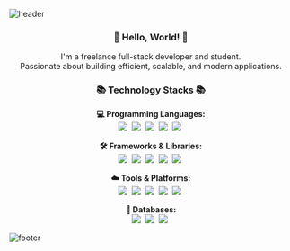 ![header](https://capsule-render.vercel.app/api?type=waving&height=270&color=gradient&text=F8DC102&textBg=false&section=header&rotate=3&fontSize=77&desc=A%20Full%20Stack%20Developer&reversal=false&fontAlignY=37&descAlignY=49&animation=twinkling)

<h3 align="center">👋 Hello, World! 👋</h3>
<p align="center">
I'm a freelance full-stack developer and student.
<br>
Passionate about building efficient, scalable, and modern applications.
</p>

<h3 align="center">📚 Technology Stacks 📚</h3>

<p align="center">
  <strong>💻 Programming Languages:</strong><br>
  <img src="https://img.shields.io/badge/-Rust-blueviolet"/>&nbsp
  <img src="https://img.shields.io/badge/-C%20Family-lightblue"/>&nbsp
  <img src="https://img.shields.io/badge/-Java-orange"/>&nbsp
  <img src="https://img.shields.io/badge/-Python-blue"/>&nbsp
  <img src="https://img.shields.io/badge/-Swift-yellow"/>&nbsp
</p>

<p align="center">
  <strong>🛠️ Frameworks & Libraries:</strong><br>
  <img src="https://img.shields.io/badge/-Actix-brightgreen"/>&nbsp
  <img src="https://img.shields.io/badge/-Django-forestgreen"/>&nbsp
  <img src="https://img.shields.io/badge/-Spring-green"/>&nbsp
  <img src="https://img.shields.io/badge/-React%20Native-deepskyblue"/>&nbsp
  <img src="https://img.shields.io/badge/-SwiftUI-yellow"/>&nbsp
</p>

<p align="center">
  <strong>☁️ Tools & Platforms:</strong><br>
  <img src="https://img.shields.io/badge/-AWS-orange"/>&nbsp
  <img src="https://img.shields.io/badge/-Docker-blue"/>&nbsp
  <img src="https://img.shields.io/badge/-Nginx-green"/>&nbsp
  <img src="https://img.shields.io/badge/-Git-black"/>&nbsp
  <img src="https://img.shields.io/badge/-Jenkins-lightgray"/>&nbsp
</p>

<p align="center">
  <strong>📂 Databases:</strong><br>
  <img src="https://img.shields.io/badge/-PostgreSQL-blueviolet"/>&nbsp
  <img src="https://img.shields.io/badge/-MySQL-navy"/>&nbsp
  <img src="https://img.shields.io/badge/-MariaDB-navy"/>&nbsp
</p>

![footer](https://capsule-render.vercel.app/api?type=waving&height=170&color=gradient&text=📷%20Instagram&section=footer&desc=@f8d90c4&descAlign=90&descAlignY=80&fontSize=30&fontAlign=80&fontAlignY=60)
